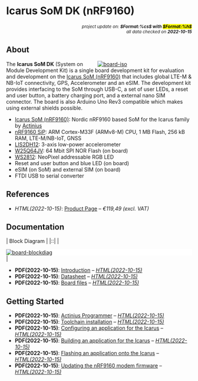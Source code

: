 # Icarus SoM DK (nRF9160)

<div style="display:flex;justify-content:right;">
<small><em>project update on: <strong>$Format:%cs$ with <mark>$Format:%h$</mark></strong></em></small>
</div>
<div style="display:flex;justify-content:right;">
<small><em>all data checked on <strong>2022-10-15</strong></em></small>
</div>

## About

<span style="width:256px;float:right;">[![board-iso]][board-iso]</span>

[board-iso]: electronic/boards/actinius-icarus-som-dk/board-iso.png "Icarus SoM DK (nRF9160)"

The **Icarus SoM DK** (System on Module Development Kit) is a single board
development kit for evaluation and development on the [Icarus SoM (nRF9160)]
that includes global LTE-M & NB-IoT connectivity, GPS, Accelerometer and an
eSIM. The development kit provides interfacing to the SoM through USB-C, a set
of user LEDs, a reset and user button, a battery charging port, and a external
nano SIM connector. The board is also Arduino Uno Rev3 compatible which makes
using external shields possible.

* [Icarus SoM (nRF9160)]: Nordic nRF9160 based SoM for the Icarus family by [Actinius]
* [nRF9160 SiP]: ARM Cortex-M33F (ARMv8-M) CPU, 1 MB Flash, 256 kB RAM, LTE-M/NB-IoT, GNSS
* [LIS2DH12]: 3-axis low-power accelerometer
* [W25Q64JV]: 64 Mbit SPI NOR Flash (on board)
* [WS2812]: NeoPixel addressable RGB LED
* Reset and user button and blue LED (on board)
* eSIM (on SoM) and external SIM (on board)
* FTDI USB to serial converter

[nRF9160 SiP]: https://www.nordicsemi.com/Products/nRF9160 "ARM® Cortex M33 with 1 MB Flash and 256 kB RAM, ARM® Trustzone®, ARM® Cryptocell 310, integrated LTE-M/NB-IoT modem and GNSS"
[LIS2DH12]: https://www.st.com/en/mems-and-sensors/lis2dh12.html "MEMS digital output 3-axis motion sensor"
[Icarus SoM (nRF9160)]: index.php?dir=electronic/boards/actinius-icarus-som "Icarus SoM (nRF9160)"
[W25Q64JV]: https://www.winbond.com/hq/product/code-storage-flash-memory/serial-nor-flash/?__locale=en&partNo=W25Q64JV "64 Mbit SPI NOR Flash"
[WS2812]: http://www.world-semi.com/Certifications/WS2812B.html "4-pin digital RGB LED"
[Actinius]: index.php?dir=electronic/companies/actinius

## References

* *HTML(2022-10-15)*: [Product Page] – *€119,49 (excl. VAT)*

[Product Page]: https://www.actinius.com/icarus-som-dk "Icarus SoM DK (nRF9160)"

## Documentation

| Block Diagram |
|::|
| <div style="background-color:white;">[![board-blockdiag]][board-blockdiag]</div> |

[board-blockdiag]: electronic/boards/actinius-icarus-som-dk/board-blockdiag.png "Icarus SoM DK (nRF9160) Block Diagram"

* **PDF(2022-10-15)**: [Introduction]
  – *[HTML(2022-10-15)](https://docs.actinius.com/icarus-som-dk/introduction)*
* **PDF(2022-10-15)**: [Datasheet]
  – *[HTML(2022-10-15)](https://docs.actinius.com/icarus-som-dk/datasheet)*
* **PDF(2022-10-15)**: [Board files]
  – *[HTML(2022-10-15)](https://docs.actinius.com/icarus-som-dk/board-files)*

[Introduction]: electronic/boards/actinius-icarus-som-dk/introduction.pdf "2022-10-15: Last updated on: April 18, 2022"
[Datasheet]: electronic/boards/actinius-icarus-som-dk/datasheet.pdf "2022-10-15: Last updated on: August 15, 2022"
[Board files]: electronic/boards/actinius-icarus-som-dk/board-files.pdf "2022-10-15: Last updated on: April 21, 2022"

## Getting Started

* **PDF(2022-10-15)**: [Actinius Programmer]
  – *[HTML(2022-10-15)](https://docs.actinius.com/getting-started/actinius-programmer)*
* **PDF(2022-10-15)**: [Toolchain installation]
  – *[HTML(2022-10-15)](https://docs.actinius.com/getting-started/toolchain-installation)*
* **PDF(2022-10-15)**: [Configuring an application for the Icarus]
  – *[HTML(2022-10-15)](https://docs.actinius.com/getting-started/configure-an-application)*
* **PDF(2022-10-15)**: [Building an application for the Icarus]
  – *[HTML(2022-10-15)](https://docs.actinius.com/getting-started/building-an-application)*
* **PDF(2022-10-15)**: [Flashing an application onto the Icarus]
  – *[HTML(2022-10-15)](https://docs.actinius.com/getting-started/flashing-an-application)*
* **PDF(2022-10-15)**: [Updating the nRF9160 modem firmware]
  – *[HTML(2022-10-15)](https://docs.actinius.com/getting-started/updating-the-modem-firmware)*

[Actinius Programmer]: electronic/companies/actinius/actinius-programmer.pdf "2022-10-15: Last updated on: March 28, 2022"
[Toolchain installation]: electronic/companies/actinius/toolchain-installation.pdf "2022-10-15: Last updated on: March 28, 2022"
[Configuring an application for the Icarus]: electronic/companies/actinius/configure-an-application.pdf "2022-10-15: Last updated on: March 22, 2022"
[Building an application for the Icarus]: electronic/companies/actinius/building-an-application.pdf "2022-10-15: Last updated on: March 22, 2022"
[Flashing an application onto the Icarus]: electronic/companies/actinius/flashing-an-application.pdf "2022-10-15: Last updated on: August 16, 2022"
[Updating the nRF9160 modem firmware]: electronic/companies/actinius/updating-the-modem-firmware.pdf "2022-10-15: Last updated on: September 27, 2022"
